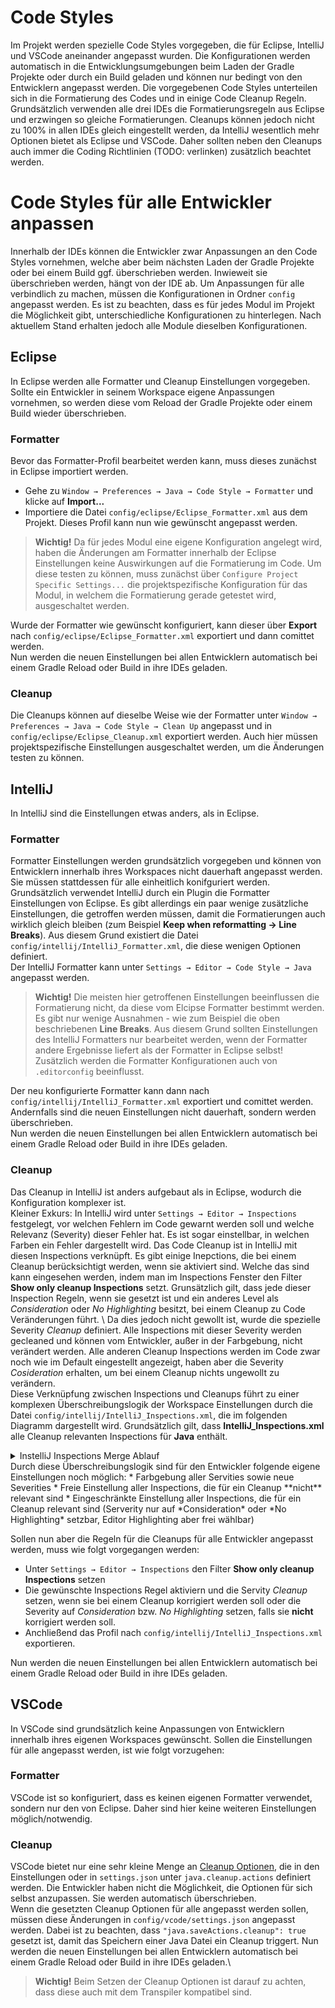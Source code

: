 # Code Styles
Im Projekt werden spezielle Code Styles vorgegeben, die für Eclipse, IntelliJ und VSCode aneinander angepasst wurden. Die Konfigurationen werden automatisch in die Entwicklungsumgebungen beim Laden der Gradle Projekte oder durch ein Build geladen und können nur bedingt von den Entwicklern angepasst werden.
Die vorgegebenen Code Styles unterteilen sich in die Formatierung des Codes und in einige Code Cleanup Regeln. Grundsätzlich verwenden alle drei IDEs die Formatierungsregeln aus Eclipse und erzwingen so gleiche Formatierungen. Cleanups können jedoch nicht zu 100% in allen IDEs gleich eingestellt werden, da IntelliJ wesentlich mehr Optionen bietet als Eclipse und VSCode. Daher sollten neben den Cleanups auch immer die Coding Richtlinien (TODO: verlinken) zusätzlich beachtet werden. 

# Code Styles für alle Entwickler anpassen
Innerhalb der IDEs können die Entwickler zwar Anpassungen an den Code Styles vornehmen, welche aber beim nächsten Laden der Gradle Projekte oder bei einem Build ggf. überschrieben werden. Inwieweit sie überschrieben werden, hängt von der IDE ab. Um Anpassungen für alle verbindlich zu machen, müssen die Konfigurationen in Ordner `config` angepasst werden. Es ist zu beachten, dass es für jedes Modul im Projekt die Möglichkeit gibt, unterschiedliche Konfigurationen zu hinterlegen. Nach aktuellem Stand erhalten jedoch alle Module dieselben Konfigurationen.

## Eclipse
In Eclipse werden alle Formatter und Cleanup Einstellungen vorgegeben. Sollte ein Entwickler in seinem Workspace eigene Anpassungen vornehmen, so werden diese vom Reload der Gradle Projekte oder einem Build wieder überschrieben.

### Formatter
Bevor das Formatter-Profil bearbeitet werden kann, muss dieses zunächst in Eclipse importiert werden.
* Gehe zu `Window → Preferences → Java → Code Style → Formatter` und klicke auf **Import...**
* Importiere die Datei `config/eclipse/Eclipse_Formatter.xml` aus dem Projekt. 
Dieses Profil kann nun wie gewünscht angepasst werden.
> **Wichtig!**
> Da für jedes Modul eine eigene Konfiguration angelegt wird, haben die Änderungen am Formatter innerhalb der Eclipse Einstellungen keine Auswirkungen auf die Formatierung im Code. Um diese testen zu können, muss zunächst über `Configure Project Specific Settings...` die projektspezifische Konfiguration für das Modul, in welchem die Formatierung gerade getestet wird, ausgeschaltet werden.

Wurde der Formatter wie gewünscht konfiguriert, kann dieser über **Export** nach `config/eclipse/Eclipse_Formatter.xml` exportiert und dann comittet werden.\
Nun werden die neuen Einstellungen bei allen Entwicklern automatisch bei einem Gradle Reload oder Build in ihre IDEs geladen.

### Cleanup
Die Cleanups können auf dieselbe Weise wie der Formatter unter `Window → Preferences → Java → Code Style → Clean Up` angepasst und in `config/eclipse/Eclipse_Cleanup.xml` exportiert werden. Auch hier müssen projektspezifische Einstellungen ausgeschaltet werden, um die Änderungen testen zu können.

## IntelliJ
In IntelliJ sind die Einstellungen etwas anders, als in Eclipse.
### Formatter
Formatter Einstellungen werden grundsätzlich vorgegeben und können von Entwicklern innerhalb ihres Workspaces nicht dauerhaft angepasst werden. Sie müssen stattdessen für alle einheitlich konifguriert werden.\
Grundsätzlich verwendet IntelliJ durch ein Plugin die Formatter Einstellungen von Eclipse. Es gibt allerdings ein paar wenige zusätzliche Einstellungen, die getroffen werden müssen, damit die Formatierungen auch wirklich gleich bleiben (zum Beispiel **Keep when reformatting → Line Breaks**). Aus diesem Grund existiert die Datei `config/intellij/IntelliJ_Formatter.xml`, die diese wenigen Optionen definiert.\
Der IntelliJ Formatter kann unter `Settings → Editor → Code Style → Java` angepasst werden.
> **Wichtig!** Die meisten hier getroffenen Einstellungen beeinflussen die Formatierung nicht, da diese vom Elcipse Formatter bestimmt werden. Es gibt nur wenige Ausnahmen - wie zum Beispiel die oben beschriebenen **Line Breaks**. Aus diesem Grund sollten Einstellungen des IntelliJ Formatters nur bearbeitet werden, wenn der Formatter andere Ergebnisse liefert als der Formatter in Eclipse selbst! Zusätzlich werden die Formatter Konfigurationen auch von `.editorconfig` beeinflusst.

Der neu konfigurierte Formatter kann dann nach `config/intellij/IntelliJ_Formatter.xml` exportiert und comittet werden. Andernfalls sind die neuen Einstellungen nicht dauerhaft, sondern werden überschrieben. \
Nun werden die neuen Einstellungen bei allen Entwicklern automatisch bei einem Gradle Reload oder Build in ihre IDEs geladen.

### Cleanup
Das Cleanup in IntelliJ ist anders aufgebaut als in Eclipse, wodurch die Konfiguration komplexer ist. \
Kleiner Exkurs: In IntelliJ wird unter `Settings → Editor → Inspections` festgelegt, vor welchen Fehlern im Code gewarnt werden soll und welche Relevanz (Severity) dieser Fehler hat. Es ist sogar einstellbar, in welchen Farben ein Fehler dargestellt wird. Das Code Cleanup ist in IntelliJ mit diesen Inspections verknüpft. Es gibt einige Inepctions, die bei einem Cleanup berücksichtigt werden, wenn sie aktiviert sind. Welche das sind kann eingesehen werden, indem man im Inspections Fenster den Filter **Show only cleanup Inspections** setzt. Grunsätzlich gilt, dass jede dieser Inspection Regeln, wenn sie gesetzt ist und ein anderes Level als *Consideration* oder *No Highlighting* besitzt, bei einem Cleanup zu Code Veränderungen führt. \ Da dies jedoch nicht gewollt ist, wurde die spezielle Severity *Cleanup* definiert. Alle Inspections mit dieser Severity werden gecleaned und können vom Entwickler, außer in der Farbgebung, nicht verändert werden. Alle anderen Cleanup Inspections werden im Code zwar noch wie im Default eingestellt angezeigt, haben aber die Severity *Cosideration* erhalten, um bei einem Cleanup nichts ungewollt zu verändern. \
Diese Verknüpfung zwischen Inspections und Cleanups führt zu einer komplexen Überschreibungslogik der Workspace Einstellungen durch die Datei `config/intellij/IntelliJ_Inspections.xml`, die im folgenden Diagramm dargestellt wird. 
Grundsätzlich gilt, dass **IntelliJ_Inspections.xml** alle Cleanup relevanten Inspections für **Java** enthält.
<details>
<summary>InstelliJ Inspections Merge Ablauf</summary>
<img src="./graphics/IntelliJinspectionsMerge.svg" />
</details>
Durch diese Überschreibungslogik sind für den Entwickler folgende eigene Einstellungen noch möglich:
* Farbgebung aller Servities sowie neue Severities
* Freie Einstellung aller Inspections, die für ein Cleanup **nicht** relevant sind
* Eingeschränkte Einstellung aller Inspections, die für ein Cleanup relevant sind (Serverity nur auf *Consideration* oder *No Highlighting* setzbar, Editor Highlighting aber frei wählbar)

Sollen nun aber die Regeln für die Cleanups für alle Entwickler angepasst werden, muss wie folgt vorgegangen werden:
* Unter `Settings → Editor → Inspections` den Filter **Show only cleanup Inspections** setzen
* Die gewünschte Inspections Regel aktiviern und die Servity *Cleanup* setzen, wenn sie bei einem Cleanup korrigiert werden soll oder die Severity auf *Consideration* bzw. *No Highlighting* setzen, falls sie **nicht** korrigiert werden soll.
* Anchließend das Profil nach `config/intellij/IntelliJ_Inspections.xml` exportieren.

Nun werden die neuen Einstellungen bei allen Entwicklern automatisch bei einem Gradle Reload oder Build in ihre IDEs geladen.

## VSCode
In VSCode sind grundsätzlich keine Anpassungen von Entwicklern innerhalb ihres eigenen Workspaces gewünscht. Sollen die Einstellungen für alle angepasst werden, ist wie folgt vorzugehen:

### Formatter
VSCode ist so konfiguriert, dass es keinen eigenen Formatter verwendet, sondern nur den von Eclipse. Daher sind hier keine weiteren Einstellungen möglich/notwendig.

### Cleanup
VSCode bietet nur eine sehr kleine Menge an [Cleanup Optionen](https://github.com/redhat-developer/vscode-java/blob/master/document/_java.learnMoreAboutCleanUps.md), die in den Einstellungen oder in `settings.json` unter `java.cleanup.actions` definiert werden. Die Entwickler haben nicht die Möglichkeit, die Optionen für sich selbst anzupassen. Sie werden automatisch überschrieben. \
Wenn die gesetzten Cleanup Optionen für alle angepasst werden sollen, müssen diese Änderungen in `config/vcode/settings.json` angepasst werden. Dabei ist zu beachten, dass `"java.saveActions.cleanup": true` gesetzt ist, damit das Speichern einer Java Datei ein Cleanup triggert. Nun werden die neuen Einstellungen bei allen Entwicklern automatisch bei einem Gradle Reload oder Build in ihre IDEs geladen.\
> **Wichtig!** Beim Setzen der Cleanup Optionen ist darauf zu achten, dass diese auch mit dem Transpiler kompatibel sind.
